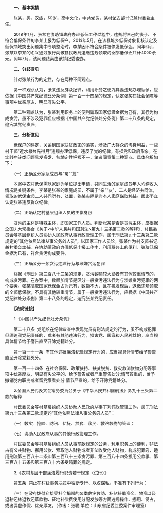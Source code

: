 　　**一、基本案情**

　　张某，男，汉族，59岁，高中文化，中共党员，某村党支部书记兼村委会主任。

　　2018年1月，张某在协助镇政府办理低保工作过程中，违规将自己的妻子、不符合低保条件的李某上报为低保户。2019年5月，在该县城乡低保对象复核认定及低保领域突出问题集中专项整治时，李某因不符合条件被停发低保金。同年6月，张某以李某的名义通过银行向该县民政局退缴违规领取的全部低保金共计4000余元。同年7月，该问题线索由该镇纪委查办。

　　**二、分歧意见**

　　针对张某行为的定性，存在两种不同观点。

　　第一种观点认为，张某违反群众纪律，利用职务之便为其妻违规办理低保，应依据《中国共产党纪律处分条例》第一百一十四条的规定，认定张某在社会保障等事项中优亲厚友、明显有失公平。

　　第二种观点认为，张某利用职务上的便利骗取国家低保金据为己有，其行为构成贪污，虽不涉及犯罪但应根据《中国共产党纪律处分条例》第二十八条的规定，追究其党纪责任。

　　**三、分析意见**

　　低保户的评定，关系到国家扶贫政策的落实，涉及广大群众的切身利益，一些村干部“近水楼台先得月”违规办理低保，违反了党的纪律，有损党和政府形象。在实践中该类问题易发多发，各地定性把握不一，笔者同意第二种观点。具体分析如下：

　　（一）正确区分家庭成员与“亲”“友”

　　本案中农村低保需以家庭为单位提出申请，共同生活的家庭成员年人均纯收入情况是关键条件。李某是张某的家庭成员，不属于“亲”“友”，二人是经济共同体，领取的低保金归二人共同所有、处置，张某实际是为本人家庭谋取利益。因此不宜认定张某违反群众纪律。

　　（二）正确认定村基层组织人员的主体身份

　　贪污的主体是特殊主体，即国家工作人员。判断张某是否是贪污主体，应根据全国人大常委会《关于<中华人民共和国刑法>第九十三条第二款的解释》，村民委员会等基层组织人员协助人民政府从事行政管理工作，属于刑法第九十三条第二款规定的“其他依照法律从事公务的人员”，以国家工作人员论。张某作为村支部书记兼村委会主任，在协助镇政府办理低保申报工作中，利用职务上的便利，骗取低保金据为已有，符合贪污构成要件。

　　（三）正确区分一般贪污违法行为与涉嫌贪污犯罪

　　根据《刑法》第三百八十三条的规定，贪污数额较大或者有其他较重情节的，构成贪污罪。在办案中，数额加情节是区分一般贪污违法行为与涉嫌贪污犯罪的两个要素。张某骗取国家低保金占为己有，数额不大，且在被发现后，退缴违规领取的全部低保款，不具有其他较重情节，属于一般贪污违法行为，应根据《中国共产党纪律处分条例》第二十八条的规定，追究张某党纪责任。

　　**【法规链接】**

　　1.《中国共产党纪律处分条例》

　　第二十八条  党组织在纪律审查中发现党员有刑法规定的行为，虽不构成犯罪但须追究党纪责任的，或者有其他违法行为，损害党、国家和人民利益的，应当视具体情节给予警告直至开除党籍处分。

　　第一百一十一条  有其他违反廉洁纪律规定行为的，应当视具体情节给予警告直至开除党籍处分。

　　第一百一十四条  在社会保障、政策扶持、扶贫脱贫、救灾救济款物分配等事项中优亲厚友、明显有失公平的，给予警告或者严重警告处分;情节较重的，给予撤销党内职务或者留党察看处分;情节严重的，给予开除党籍处分。

　　2.全国人民代表大会常务委员会关于《中华人民共和国刑法》第九十三条第二款的解释

　　村民委员会等村基层组织人员协助人民政府从事下列行政管理工作，属于刑法第九十三条第二款规定的“其他依照法律从事公务的人员”：

　　（一）救灾、抢险、防汛、优抚、扶贫、移民、救济款物的管理；

　　（七）协助人民政府从事的其他行政管理工作。

　　村民委员会等村基层组织人员从事前款规定的公务，利用职务上的便利，非法占有公共财物、挪用公款、索取他人财物或者非法收受他人财物，构成犯罪的，适用刑法第三百八十二条和第三百八十三条贪污罪、第三百八十四条挪用公款罪、第三百八十五条和第三百八十六条受贿罪的规定。

　　3.《农村基层干部廉洁履行职责若干规定（试行）》

　　第五条  禁止在村级事务决策中独断专行、以权谋私。不准有下列行为：

　　（三）在政府拨付和接受社会捐赠的各类救灾救助、补贴补助资金、物资以及退耕还林退牧还草款物、征地补偿费使用分配发放等方面违规操作、挪用、侵占，或者弄虚作假、优亲厚友。（作者：张聪 单位：山东省纪委监委案件审理室）